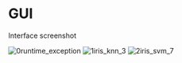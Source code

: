 # GUI
Interface screenshot

![0runtime_exception](https://user-images.githubusercontent.com/80620815/222914343-522ad940-2c47-479a-929f-f7c697645415.jpg)
![1iris_knn_3](https://user-images.githubusercontent.com/80620815/222914346-aa1da34a-9e34-4775-92f9-822bbe7aeca3.jpg)
![2iris_svm_7](https://user-images.githubusercontent.com/80620815/222914350-240d6466-7bb7-4fb2-8adb-aa5e25824bae.jpg)
